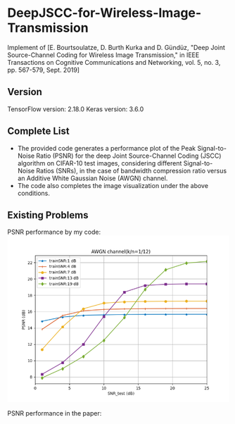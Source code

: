 # DeepJSCC-for-Wireless-Image-Transmission
Implement of [E. Bourtsoulatze, D. Burth Kurka and D. Gündüz, "Deep Joint Source-Channel Coding for Wireless Image Transmission," in IEEE Transactions on Cognitive Communications and Networking, vol. 5, no. 3, pp. 567-579, Sept. 2019]
## Version
TensorFlow version: 2.18.0
Keras version: 3.6.0
## Complete List
- The provided code generates a performance plot of the Peak Signal-to-Noise Ratio (PSNR) for the deep Joint Source-Channel Coding (JSCC) algorithm on CIFAR-10 test images, considering different Signal-to-Noise Ratios (SNRs), in the case of bandwidth compression ratio versus an Additive White Gaussian Noise (AWGN) channel.
- The code also completes the image visualization under the above conditions.
## Existing Problems
PSNR performance by my code:
![PSNR performance by my code](./out_figures/AWGN_train1000epoch_psnr.png)

PSNR performance in the paper:
